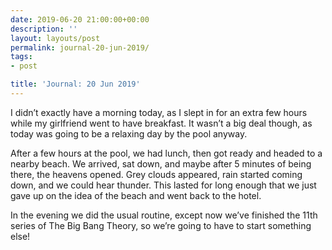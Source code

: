 ```yaml
---
date: 2019-06-20 21:00:00+00:00
description: ''
layout: layouts/post
permalink: journal-20-jun-2019/
tags:
- post

title: 'Journal: 20 Jun 2019'
---
```


<p>I didn’t exactly have a morning today, as I slept in for an extra few hours while my girlfriend went to have breakfast. It wasn’t a big deal though, as today was going to be a relaxing day by the pool anyway.</p>
<p>After a few hours at the pool, we had lunch, then got ready and headed to a nearby beach. We arrived, sat down, and maybe after 5 minutes of being there, the heavens opened. Grey clouds appeared, rain started coming down, and we could hear thunder. This lasted for long enough that we just gave up on the idea of the beach and went back to the hotel.</p>
<p>In the evening we did the usual routine, except now we’ve finished the 11th series of The Big Bang Theory, so we’re going to have to start something else!</p>

